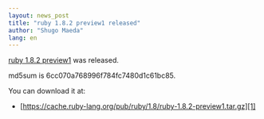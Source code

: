 ```yaml
---
layout: news_post
title: "ruby 1.8.2 preview1 released"
author: "Shugo Maeda"
lang: en
---
```


[ruby 1.8.2 preview1][1] was released.

md5sum is 6cc070a768996f784fc7480d1c61bc85.

You can download it at:

* [https://cache.ruby-lang.org/pub/ruby/1.8/ruby-1.8.2-preview1.tar.gz][1]



[1]: https://cache.ruby-lang.org/pub/ruby/1.8/ruby-1.8.2-preview1.tar.gz
